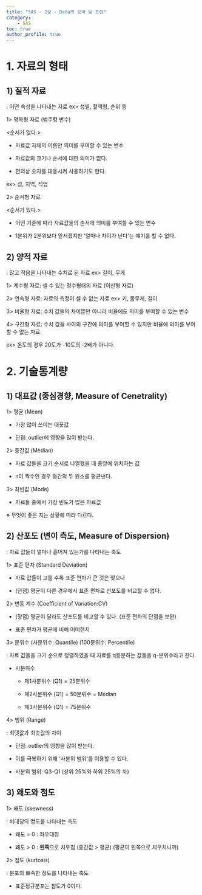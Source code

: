 ```yaml
---
title: "SAS - 2강 - Data의 요약 및 표현"
category:
    - SAS
toc: true
author_profile: true
---
```


# 1\. 자료의 형태

## 1) 질적 자료

: 어떤 속성을 나타내는 자료 ex> 성별, 혈액형, 순위 등

1> 명목형 자료 (범주형 변수)

<순서가 없다.>

- 자료값 자체의 이름만 의미를 부여할 수 있는 변수

- 자료값의 크기나 순서에 대한 의미가 없다.

- 편의상 숫자를 대응시켜 사용하기도 한다.

ex> 성, 지역, 직업

2> 순서형 자료

<순서가 있다.>

- 어떤 기준에 따라 자료값들의 순서에 의미를 부여할 수 있는 변수

- 1분위가 2분위보다 앞서겠지만 '얼마나 차이가 난다'는 얘기를 할 수 없다.

## 2) 양적 자료

: 많고 적음을 나타내는 수치로 된 자료 ex> 길이, 무게

1> 계수형 자료: 셀 수 있는 정수형태의 자료 (이산형 자료)

2> 연속형 자료: 자료의 측정이 셀 수 없는 자료 ex> 키, 몸무게, 길이

3> 비율형 자료: 수치 값들의 차이뿐만 아니라 비율에도 의미를 부여할 수 있는 변수

4> 구간형 자료: 수치 값들 사이의 구간에 의미를 부여할 수 있지만 비율에 의미를 부여할 수 없는 자료

ex> 온도의 경우 20도가 -10도의 -2배가 아니다.

# 2. 기술통계량

## 1) 대표값 (중심경향, Measure of Cenetrality)

1> 평균 (Mean)

- 가장 많이 쓰이는 대푯값

- 단점: outlier에 영향을 많이 받는다.

2> 중간값 (Median)

- 자료 값들을 크기 순서로 나열했을 때 중앙에 위치하는 값

- n이 짝수인 경우 중간의 두 원소를 평균낸다.

3> 최빈값 (Mode)

- 자료들 중에서 가장 빈도가 많은 자료값

※ 무엇이 좋은 지는 상황에 따라 다르다.

## 2) 산포도 (변이 측도, Measure of Dispersion)

: 자료 값들이 얼마나 흩어져 있는가를 나타내는 측도

1> 표준 편차 (Standard Deviation)

- 자료 값들이 고를 수록 표준 편차가 큰 것은 맞으나

- (단점) 평균이 다른 경우에서 표준 편차로 산포도를 비교할 수 없다.

2> 변동 계수 (Coefficient of Variation:CV)

- (장점) 평균이 달라도 산포도를 비교할 수 있다. (표준 편차의 단점을 보완)

- 표준 편차가 평균에 비해 어떠한지

3> 분위수 (사분위수: Quantile) (100분위수: Percentile)

: 자료 값들을 크기 순으로 정렬하였을 때 자료를 q등분하는 값들을 q-분위수라고 한다.

- 사분위수

    - 제1사분위수 (Q1) = 25분위수

    - 제2사분위수 (Q1) = 50분위수 = Median

    - 제3사분위수 (Q1) = 75분위수

4> 범위 (Range)

: 최댓값과 최솟값의 차이

- 단점: outlier의 영향을 많이 받는다.

- 이를 극복하기 위해 '사분위 범위'를 이용할 수 있다.

- 사분위 범위: Q3-Q1 (상위 25%와 하위 25%의 차)

## 3) 왜도와 첨도

1> 왜도 (skewness)

: 비대칭의 정도를 나타내는 측도

- 왜도 = 0 : 좌우대칭

- 왜도 > 0 : **왼쪽**으로 치우침 (중간값 > 평균) (평균이 왼쪽으로 치우치니까)

2> 첨도 (kurtosis)

: 분포의 뾰족한 정도를 나타내는 측도

- 표준정규분포는 첨도가 0이다.